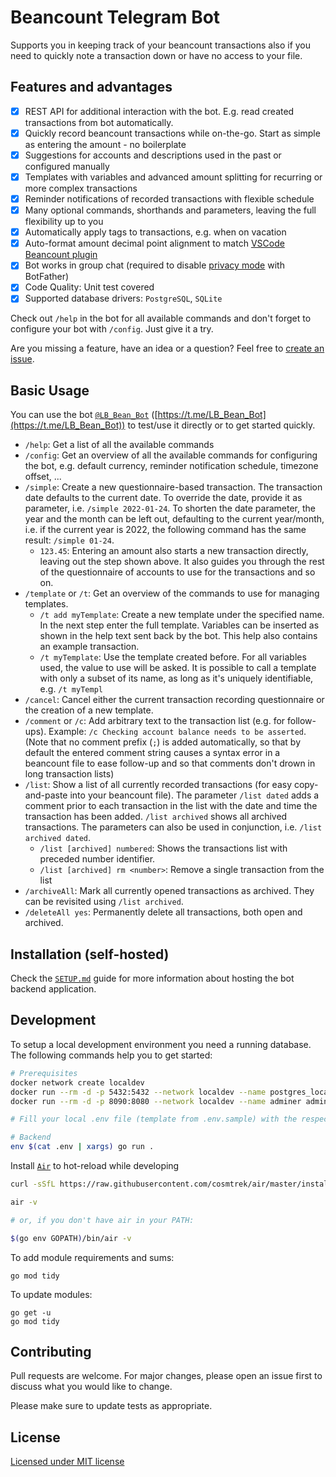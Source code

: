 # Beancount Telegram Bot

Supports you in keeping track of your beancount transactions also if you need to quickly note a transaction down or have no access to your file.

## Features and advantages

* [x] REST API for additional interaction with the bot. E.g. read created transactions from bot automatically.
* [x] Quickly record beancount transactions while on-the-go. Start as simple as entering the amount - no boilerplate
* [x] Suggestions for accounts and descriptions used in the past or configured manually
* [x] Templates with variables and advanced amount splitting for recurring or more complex transactions
* [x] Reminder notifications of recorded transactions with flexible schedule
* [x] Many optional commands, shorthands and parameters, leaving the full flexibility up to you
* [x] Automatically apply tags to transactions, e.g. when on vacation
* [x] Auto-format amount decimal point alignment to match [VSCode Beancount plugin](https://marketplace.visualstudio.com/items?itemName=Lencerf.beancount)
* [x] Bot works in group chat (required to disable [privacy mode](https://core.telegram.org/bots#privacy-mode) with BotFather)
* [x] Code Quality: Unit test covered
* [x] Supported database drivers: `PostgreSQL`, `SQLite`

Check out `/help` in the bot for all available commands and don't forget to configure your bot with `/config`. Just give it a try.

Are you missing a feature, have an idea or a question? Feel free to [create an issue](https://github.com/LucaBernstein/beancount-bot-tg/issues/new/choose).

## Basic Usage

You can use the bot [`@LB_Bean_Bot`](https://t.me/LB_Bean_Bot) ([https://t.me/LB_Bean_Bot](https://t.me/LB_Bean_Bot)) to test/use it directly or to get started quickly.

* `/help`: Get a list of all the available commands
* `/config`: Get an overview of all the available commands for configuring the bot, e.g. default currency, reminder notification schedule, timezone offset, ...
* `/simple`: Create a new questionnaire-based transaction. The transaction date defaults to the current date. To override the date, provide it as parameter, i.e. `/simple 2022-01-24`. To shorten the date parameter, the year and the month can be left out, defaulting to the current year/month, i.e. if the current year is 2022, the following command has the same result: `/simple 01-24`.
  * `123.45`: Entering an amount also starts a new transaction directly, leaving out the step shown above. It also guides you through the rest of the questionnaire of accounts to use for the transactions and so on.
* `/template` or `/t`: Get an overview of the commands to use for managing templates.
  * `/t add myTemplate`: Create a new template under the specified name. In the next step enter the full template. Variables can be inserted as shown in the help text sent back by the bot. This help also contains an example transaction.
  * `/t myTemplate`: Use the template created before. For all variables used, the value to use will be asked. It is possible to call a template with only a subset of its name, as long as it's uniquely identifiable, e.g. `/t myTempl`
* `/cancel`: Cancel either the current transaction recording questionnaire or the creation of a new template.
* `/comment` or `/c`: Add arbitrary text to the transaction list (e.g. for follow-ups). Example: `/c Checking account balance needs to be asserted`. (Note that no comment prefix (`;`) is added automatically, so that by default the entered comment string causes a syntax error in a beancount file to ease follow-up and so that comments don't drown in long transaction lists)
* `/list`: Show a list of all currently recorded transactions (for easy copy-and-paste into your beancount file). The parameter `/list dated` adds a comment prior to each transaction in the list with the date and time the transaction has been added. `/list archived` shows all archived transactions. The parameters can also be used in conjunction, i.e. `/list archived dated`.
  * `/list [archived] numbered`: Shows the transactions list with preceded number identifier. 
  * `/list [archived] rm <number>`: Remove a single transaction from the list
* `/archiveAll`: Mark all currently opened transactions as archived. They can be revisited using `/list archived`.
* `/deleteAll yes`: Permanently delete all transactions, both open and archived.

## Installation (self-hosted)

Check the [`SETUP.md`](./SETUP.md) guide for more information about hosting the bot backend application.

## Development

To setup a local development environment you need a running database.
The following commands help you to get started:

```bash
# Prerequisites
docker network create localdev
docker run --rm -d -p 5432:5432 --network localdev --name postgres_localdev -e POSTGRES_PASSWORD=password postgres
docker run --rm -d -p 8090:8080 --network localdev --name adminer adminer

# Fill your local .env file (template from .env.sample) with the respective values

# Backend
env $(cat .env | xargs) go run .
```

Install [`Air`](https://github.com/cosmtrek/air) to hot-reload while developing

```bash
curl -sSfL https://raw.githubusercontent.com/cosmtrek/air/master/install.sh | sh -s -- -b $(go env GOPATH)/bin

air -v

# or, if you don't have air in your PATH:

$(go env GOPATH)/bin/air -v
```

To add module requirements and sums:

```
go mod tidy
```

To update modules:

```
go get -u
go mod tidy
```

## Contributing

Pull requests are welcome. For major changes, please open an issue first to discuss what you would like to change.

Please make sure to update tests as appropriate.

## License

[Licensed under MIT license](./LICENSE)
